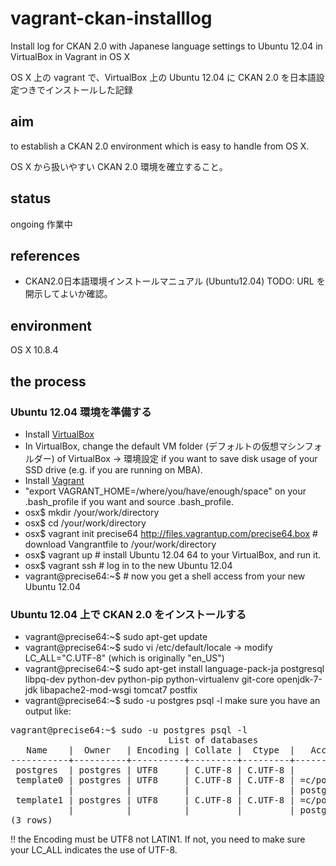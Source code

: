 vagrant-ckan-installlog
=======================

Install log for CKAN 2.0 with Japanese language settings to Ubuntu 12.04 in VirtualBox in Vagrant in OS X

OS X 上の vagrant で、VirtualBox 上の Ubuntu 12.04 に CKAN 2.0 を日本語設定つきでインストールした記録

aim
---
to establish a CKAN 2.0 environment which is easy to handle from OS X.

OS X から扱いやすい CKAN 2.0 環境を確立すること。

status
------
ongoing 作業中

references
----------
* CKAN2.0日本語環境インストールマニュアル (Ubuntu12.04)
TODO: URL を開示してよいか確認。

environment
-----------
OS X 10.8.4

the process
-----------
### Ubuntu 12.04 環境を準備する
* Install [VirtualBox](https://www.virtualbox.org/wiki/Downloads)
* In VirtualBox, change the default VM folder (デフォルトの仮想マシンフォルダー) of VirtualBox -> 環境設定 if you want to save disk usage of your SSD drive (e.g. if you are running on MBA).
* Install [Vagrant](http://downloads.vagrantup.com)
* "export VAGRANT_HOME=/where/you/have/enough/space" on your .bash_profile if you want and source .bash_profile.
* osx$ mkdir /your/work/directory
* osx$ cd /your/work/directory
* osx$ vagrant init precise64 http://files.vagrantup.com/precise64.box # download Vangrantfile to /your/work/directory
* osx$ vagrant up # install Ubuntu 12.04 64 to your VirtualBox, and run it.
* osx$ vagrant ssh # log in to the new Ubuntu 12.04
* vagrant@precise64:~$ # now you get a shell access from your new Ubuntu 12.04

### Ubuntu 12.04 上で CKAN 2.0 をインストールする
* vagrant@precise64:~$ sudo apt-get update
* vagrant@precise64:~$ sudo vi /etc/default/locale -> modify LC_ALL="C.UTF-8" (which is originally "en_US")
* vagrant@precise64:~$ sudo apt-get install language-pack-ja postgresql libpq-dev python-dev python-pip python-virtualenv git-core openjdk-7-jdk libapache2-mod-wsgi tomcat7 postfix
* vagrant@precise64:~$ sudo -u postgres psql -l
make sure you have an output like:
<pre>
vagrant@precise64:~$ sudo -u postgres psql -l
                              List of databases
   Name    |  Owner   | Encoding | Collate |  Ctype  |   Access privileges   
-----------+----------+----------+---------+---------+-----------------------
 postgres  | postgres | UTF8     | C.UTF-8 | C.UTF-8 | 
 template0 | postgres | UTF8     | C.UTF-8 | C.UTF-8 | =c/postgres          +
           |          |          |         |         | postgres=CTc/postgres
 template1 | postgres | UTF8     | C.UTF-8 | C.UTF-8 | =c/postgres          +
           |          |          |         |         | postgres=CTc/postgres
(3 rows)
</pre>
!! the Encoding must be UTF8 not LATIN1. If not, you need to make sure your LC_ALL indicates the use of UTF-8.
